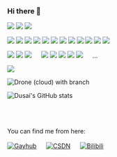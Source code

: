 ### Hi there 👋

<!--
**Sandman6z/Sandman6z** is a ✨ _special_ ✨ repository because its `README.md` (this file) appears on your GitHub profile.

Here are some ideas to get you started:

- 🔭 I’m currently working on ...
- 🌱 I’m currently learning ...
- 👯 I’m looking to collaborate on ...
- 🤔 I’m looking for help with ...
- 💬 Ask me about ...
- 📫 How to reach me: ...
- 😄 Pronouns: ...
- ⚡ Fun fact: ...
-->
<!-- https://shields.io/ -->

<img src="https://img.shields.io/badge/C-%E2%88%9A-yellowgreen" /> <img src="https://img.shields.io/badge/QT-%E2%88%9A-yellowgreen" />
<img height="" width="" src="https://img.shields.io/badge/python-3.9-orange?style=for-the-badge&logo=python&logoColor=orange" />
<br/>

<img src="https://img.shields.io/badge/AltiumDesigner-%E2%88%9A-lightgrey" />    <img src="https://img.shields.io/badge/Keil-%E2%88%9A-lightgrey" />
<img src="https://img.shields.io/badge/STM32Cubes'-%E2%88%9A-lightgrey" />
<img src="https://img.shields.io/badge/51-%E2%88%9A-lightgrey" />
<img src="https://img.shields.io/badge/Arduino-%E2%88%9A-lightgrey" />
<img src="https://img.shields.io/badge/FPGA-%E2%88%9A-lightgrey" />
<img src="https://img.shields.io/badge/PCB-%E2%88%9A-lightgrey" />
<img src="https://img.shields.io/badge/PLC-%E2%88%9A-lightgrey" />
<img src="https://img.shields.io/badge/RTOS-%E2%88%9A-lightgrey" />
<img src="https://img.shields.io/badge/git-%E2%88%9A-lightgrey" />
<img src="https://img.shields.io/badge/MATLAB-%E2%88%9A-lightgrey" />
<img src="https://img.shields.io/badge/HTML-%E2%88%9A-lightgrey" />
<br/>

<img src="https://img.shields.io/badge/NAS-%E2%88%9A-red"/> <img src="https://img.shields.io/badge/3Dprint-%E2%88%9A-red" />
<img src="https://img.shields.io/badge/EMCU-%E2%88%9A-red" />
&emsp;
<img src="https://img.shields.io/badge/Server-%E2%88%9A-red" />
<img src="https://img.shields.io/badge/RAID-%E2%88%9A-red" />
<img src="https://img.shields.io/badge/示波器-%E2%88%9A-red"/>
<img src="https://img.shields.io/badge/万用表-%E2%88%9A-red"/>
<img src="https://img.shields.io/badge/焊接-%E2%88%9A-red"/>
&emsp;
...
<br/>

<img src="https://img.shields.io/badge/UAV-Quadcopter-brightgreen?style=social&logo=appveyor" />


![Drone (cloud) with branch](https://img.shields.io/drone/build/Sandman6z/Pixhawk/2.4.8_v11)
<br/>

![Dusai's GitHub stats](https://github-readme-stats.vercel.app/api?username=Sandman6z&show_icons=true&theme=radical)
<br/>
<br/>
<br/>

<br>You can find me from here:<br/>
<br/>
[![Gayhub](https://img.shields.io/badge/Gayhub-......-Black)](https://github.com/Sandman6z)
&emsp;
[![CSDN](https://img.shields.io/badge/CSDN-Sandman6z-lightgrey)](https://blog.csdn.net/Sandman06?spm=1019.2139.3001.5343)
&emsp;
[![Bilibili](https://img.shields.io/badge/Bilibili-Sandman6z-Pink)](https://space.bilibili.com/120363860?spm_id_from=333.1007.0.0)
